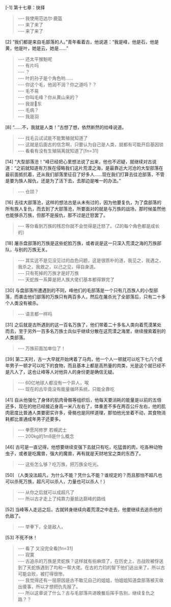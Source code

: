 
[-1] 第十七章：抉择
>--- 我使用范达尔·鹿盔<br>
>--- 来了来了<br>
>--- 来了来了<br>

[2] “我们都是来自毛部落的人。”青年看着古，他说道：“我是峰，他是石，他是黄，他是叶，她是云，她是……”
>--- 还太平猴魁呢<br>
>--- 有片吗<br>
>--- ？<br>
>--- 叶的孙子是个角色哟……<br>
>--- 你这个毛，他润不润？你之道吗？？<br>
>--- 毛不易<br>
>--- 你叫毛峰？你从黄山来的？<br>
>--- 我是🐸东<br>
>--- 毛病？<br>
>--- 我是羽<br>

[8] “……不，我就是人类！”古想了想，依然断然的给峰说道。
>--- 找毛云试试能不能繁殖就知道了<br>
>--- 这就是后面古的信念啊，只要认为自己是人类，就都有可能开启基因锁<br>
>--- 看看有没有生殖隔离就知道了[fn=31]<br>

[14] “大型部落沧！”峰已经把心里想法说了出来，他也不迟疑，就继续对古说道：“之前就知道有万族在侵略我们这片荒漠之海，是最靠近大河沧的大型部落在最前面抵抗着，还从我们部落里征召了好多人……现在我们打算去往沧部落，不管是要为族人报仇，还是为了活下去，去那边是唯一的办法。”
>--- 仓颉？<br>

[16] 去往大部落沧，这样的想法古是从未有过的，因为他要复仇，为了盘部落的所有族人复仇，而去到了大部落沧，所要面对的就是与万族的战场，那时候虽然他也能够杀万族，但那不是报仇，那不过是迁怒罢了。
>--- 等你看到万族的残忍你就不会觉得是迁怒了。（Z的每个角色都是成长的）<br>

[18] 屠杀盘部落的万族是这些蛇脸万族，或者说是这一只深入荒漠之海的万族部队，与别的万族无关。
>--- 其实这不是见没见过的血色问题，这是很质朴的道，我见之，我遇之，我杀之，我救之，以己之见，得自身道。<br>
>--- 只有死掉的万族才是好万族<br>
>--- 天蛇族一系算是把人族大佬们基本都得罪完了<br>

[30] 与盘部落所遭遇到的不同，峰他们的毛部落是一个只有几百族人的小型部落，而袭击他们部落的万族只有两百多人，然后在屠杀光了全部落后，只有二十多个人类没有被杀。
>--- 语言都一样吗<br>

[31] 之后就是古所遇到的这一百名万族了，他们带着二十多名人类向着荒漠某处而去，至于另外一百多名万族士兵似乎继续分散在这荒漠之海里，继续搜索着别的人类部落。
>--- 万族前面加单位了！<br>

[39] 第二天时，古一大早就开始烤着了马肉，他一个人一顿就可以吃下七八个成年男子一顿才可以吃下的食物，而且基本上都是高热量的肉类，光是这个就已经不是凡人了，这也让峰等人对他异人的身份更是确信无疑。
>--- 60亿地球人都没有一个异人，唉<br>
>--- 现在的古毕竟没有能量循环系统，只能全靠吃<br>

[41] 自从他强化了身体的肌肉骨骼等组织后，他每天要消耗的能量是以前的五倍还多，现在的他已经接近身高一米八左右了，体重差不多在两百公斤左右，他的肌肉密度比普通人类要密实许多，骨骼也是同样道理，那怕他光坐着不动，其食物消耗都比普通成年男子还要多。
>--- 拳愿阿修罗 若槻武士<br>
>--- 200kg的1m8是什么概念<br>

[46] 古可是一直记得，他想要继续变强下去就只有吃，吃猛兽的肉，吃各种动物虫子，或者是吃魔兽，强大的魔兽，再有就是天财地宝之类的东西了。
>--- 这些怎么够？吃万族，把万族全吃光。<br>

[50] （人类没法超凡，为什么不能？凭什么不能？谁规定的？而且那怕不超凡也可以杀死万族，超凡可以杀人，力量也可以杀人！）
>--- 从你之后就可以成超凡了<br>
>--- 所以古才走上了纯靠力量抵达巅峰的路线<br>

[52] 当峰等人走远之后，古就转身继续向着荒漠之中走去，他要继续去追杀他的仇敌了。
>--- 举拳下，全是敌人，<br>

[53] 不死不休！
>--- 看了  又没完全看[fn=31]<br>
>--- 寂寞<br>
>--- 古追杀的万族是灵蛇族？这样就有些麻烦了，在历史上，古战败被俘送到了天蛇族遇到了均和一帮大佬。在古的力钧的智下他们逃出来了。所以古可能会败，被打得很惨。<br>
>--- 我觉得还有一层原因是古不敢见自己的姐姐，怕姐姐知道盘部落被灭做出傻事，所以才想把仇先报了。<br>
>--- 所以这章说了什么？古与毛部落共进晚餐后挥手告别，继续复仇之路？？<br>
